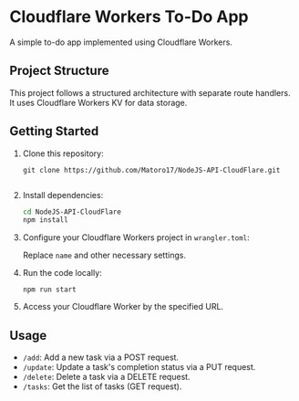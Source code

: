 # Cloudflare Workers To-Do App

A simple to-do app implemented using Cloudflare Workers.

## Project Structure

This project follows a structured architecture with separate route handlers. It uses Cloudflare Workers KV for data storage.

## Getting Started

1. Clone this repository:

   ```
   git clone https://github.com/Matoro17/NodeJS-API-CloudFlare.git
   

2. Install dependencies:

   ```bash
   cd NodeJS-API-CloudFlare
   npm install
   ```

3. Configure your Cloudflare Workers project in `wrangler.toml`:

   Replace `name` and other necessary settings.


4. Run the code locally:

   ```
   npm run start
   ```

5. Access your Cloudflare Worker by the specified URL.

## Usage

- `/add`: Add a new task via a POST request.
- `/update`: Update a task's completion status via a PUT request.
- `/delete`: Delete a task via a DELETE request.
- `/tasks`: Get the list of tasks (GET request).
